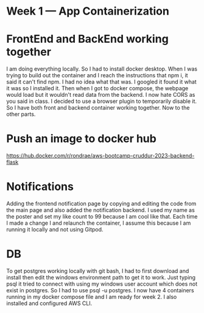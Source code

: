 # Week 1 — App Containerization

# FrontEnd and BackEnd working together

I am doing everything locally. So I had to install docker desktop. When I was trying to build out the container and I reach the instructions that npm i, it said it can't find npm. I had no idea what that was. I googled it found it what it was so I installed it. Then when I got to docker compose, the webpage would load but it wouldn't read data from the backend. I now hate CORS as you said in class. I decided to use a browser plugin to temporarily disable it. So I have both front and backend container working together. Now to the other parts.

# Push an image to docker hub
https://hub.docker.com/r/rondrae/aws-bootcamp-cruddur-2023-backend-flask

# Notifications

Adding the frontend notification page by copying and editing the code from the main page and also added the notification backend. I used my name as the poster and set my like count to 99 because I am cool like that. Each time I made a change I and relaunch the container, I assume this because I am running it locally and not using Gitpod.

# DB

To get postgres working locally with git bash, I had to first download and install then edit the windows environment path to get it to work. Just typing psql it tried to connect with using my windows user account which does not exist in postgres. So I had to use psql -u postgres. I now have 4 containers running in my docker compose file and I am ready for week 2. I also installed and configured AWS CLI.